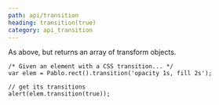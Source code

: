 ```yaml
---
path: api/transition
heading: transition(true)
category: api_transition
---
```



As above, but returns an array of transform objects.

    /* Given an element with a CSS transition... */
    var elem = Pablo.rect().transition('opacity 1s, fill 2s');
    
    // get its transitions
    alert(elem.transition(true));

